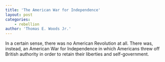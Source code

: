 ```yaml
---
title: 'The American War for Independence'
layout: post
categories:
    - rebellion
author: 'Thomas E. Woods Jr.'
---
```


In a certain sense, there was no American Revolution at all. There was, instead, an American War for Independence in which Americans threw off British authority in order to retain their liberties and self-government.
